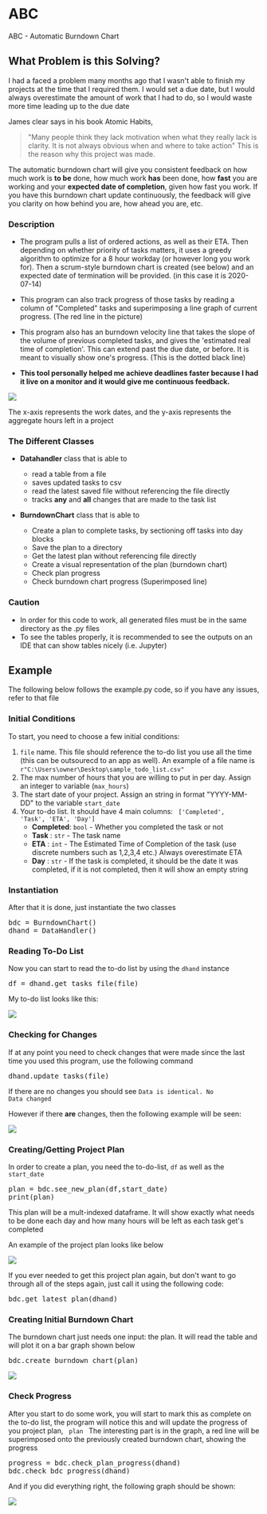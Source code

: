 # ABC
ABC - Automatic Burndown Chart

## What Problem is this Solving?
I had a faced a problem many months ago that I wasn't able to finish my projects at the time that I required them. I would set a due date, but I would always overestimate the amount of work that I had to do, so I would waste more time leading up to the due date

James clear says in his book Atomic Habits, 

>"Many people think they lack motivation when what they really lack is clarity. It is not always obvious when and where to take action" This is the reason why this project was made. 

The automatic burndown chart will give you consistent feedback on how much work is **to be** done, how much work **has** been done, how **fast** you are working and your **expected date of completion**, given how fast you work. If you have this burndown chart update continuously, the feedback will give you clarity on how behind you are, how ahead you are, etc.

### Description
- The program pulls a list of ordered actions, as well as their ETA. Then depending on whether priority of tasks matters, it uses a greedy algorithm to optimize for a 8 hour workday (or however long you work for). Then a scrum-style burndown chart is created (see below) and an expected date of termination will be provided. (in this case it is 2020-07-14)

- This program can also track progress of those tasks by reading a column of "Completed" tasks and superimposing a line graph of current progress. (The red line in the picture)

- This program also has an burndown velocity line that takes the slope of the volume of previous completed tasks, and gives the 'estimated real time of completion'. This can extend past the due date, or before. It is meant to visually show one's progress. (This is the dotted black line)

- **This tool personally helped me achieve deadlines faster because I had it live on a monitor and it would give me continuous feedback.**

![](https://github.com/haseab/ABC/blob/master/image.png)

The x-axis represents the work dates, and the y-axis represents the aggregate hours left in a project


### The Different Classes

- **Datahandler**
  class that is able to 
  - read a table from a file
  - saves updated tasks to csv
  - read the latest saved file without referencing the file directly
  - tracks **any** and **all** changes that are made to the task list

  
- **BurndownChart** 
  class that is able to
  - Create a plan to complete tasks, by sectioning off tasks into day blocks
  - Save the plan to a directory
  - Get the latest plan without referencing file directly
  - Create a visual representation of the plan (burndown chart)
  - Check plan progress
  - Check burndown chart progress (Superimposed line)


### Caution
- In order for this code to work, all generated files must be in the same directory as the .py files
- To see the tables properly, it is recommended to see the outputs on an IDE that can show tables nicely (i.e. Jupyter)

## Example
The following below follows the example.py code, so if you have any issues, refer to that file

### Initial Conditions
To start, you need to choose a few initial conditions:
1. <code>file</code> name. This file should reference the to-do list you use all the time (this can be outsourecd to an app as well). An example of a file name is <code>r"C:\Users\owner\Desktop\sample_todo_list.csv" </code>
2. The max number of hours that you are willing to put in per day. Assign an integer to variable (<code>max_hours</code>)
3. The start date of your project. Assign an string in format "YYYY-MM-DD" to the variable <code>start_date</code>
4. Your to-do list. It should have 4 main columns: <code> ['Completed', 'Task', 'ETA', 'Day']</code>
    - **Completed**: <code>bool</code> - Whether you completed the task or not
    - **Task**     : <code>str</code>  - The task name
    - **ETA**      : <code>int</code>  - The Estimated Time of Completion of the task (use discrete numbers such as 1,2,3,4 etc.) Always overestimate ETA
    - **Day**      : <code>str</code>  - If the task is completed, it should be the date it was completed, if it is not completed, then it will show an empty string 

### Instantiation
After that it is done, just instantiate the two classes
<pre>
bdc = BurndownChart()
dhand = DataHandler()
</pre>

### Reading To-Do List
Now you can start to read the to-do list by using the <code>dhand</code> instance

<pre>
df = dhand.get_tasks_file(file)
</pre>

My to-do list looks like this:

![](https://github.com/haseab/ABC/blob/master/images/Github_todo.png) 


### Checking for Changes
If at any point you need to check changes that were made since the last time you used this program, use the following command

<pre>
dhand.update_tasks(file)
</pre>

If there are no changes you should see <code>Data is identical. No Data changed</code>

However if there **are** changes, then the following example will be seen:

![](https://github.com/haseab/ABC/blob/master/images/Github_datachange.png) 


### Creating/Getting Project Plan
In order to create a plan, you need the to-do-list, <code>df</code> as well as the <code>start_date</code>

<pre>
plan = bdc.see_new_plan(df,start_date)
print(plan)
</pre>

This plan will be a mult-indexed dataframe. It will show exactly what needs to be done each day and how many hours will be left as each task get's completed

An example of the project plan looks like below

![](https://github.com/haseab/ABC/blob/master/images/Github_projectplan.png) 

If you ever needed to get this project plan again, but don't want to go through all of the steps again, just call it using the following code:
<pre>
bdc.get_latest_plan(dhand)
</pre>


### Creating Initial Burndown Chart
The burndown chart just needs one input: the plan. It will read the table and will plot it on a bar graph shown below 
<pre>
bdc.create_burndown_chart(plan)
</pre>

![](https://github.com/haseab/ABC/blob/master/images/Github_bdc.png) 


### Check Progress
After you start to do some work, you will start to mark this as complete on the to-do list, the program will notice this and will update the progress of you project plan, <code> plan </code>
The interesting part is in the graph, a red line will be superimposed onto the previously created burndown chart, showing the progress

<pre>
progress = bdc.check_plan_progress(dhand)
bdc.check_bdc_progress(dhand)
</pre> 

And if you did everything right, the following graph should be shown:


![](https://github.com/haseab/ABC/blob/master/images/Github_bdcprog.png)
